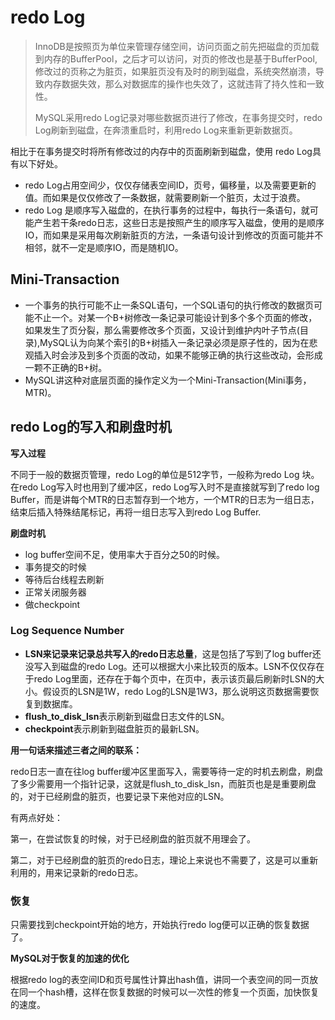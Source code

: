 # redo Log

> InnoDB是按照页为单位来管理存储空间，访问页面之前先把磁盘的页加载到内存的BufferPool，之后才可以访问，对页的修改也是基于BufferPool,修改过的页称之为脏页，如果脏页没有及时的刷到磁盘，系统突然崩溃，导致内存数据失效，那么对数据库的操作也失效了，这就违背了持久性和一致性。
>
> MySQL采用redo Log记录对哪些数据页进行了修改，在事务提交时，redo Log刷新到磁盘，在奔溃重启时，利用redo Log来重新更新数据页。

相比于在事务提交时将所有修改过的内存中的页面刷新到磁盘，使用 redo Log具有以下好处。

- redo Log占用空间少，仅仅存储表空间ID，页号，偏移量，以及需要更新的值。而如果是仅仅修改了一条数据，就需要刷新一个脏页，太过于浪费。
- redo Log 是顺序写入磁盘的，在执行事务的过程中，每执行一条语句，就可能产生若干条redo日志，这些日志是按照产生的顺序写入磁盘，使用的是顺序IO，而如果是采用每次刷新脏页的方法，一条语句设计到修改的页面可能并不相邻，就不一定是顺序IO，而是随机IO。

## Mini-Transaction

- 一个事务的执行可能不止一条SQL语句，一个SQL语句的执行修改的数据页可能不止一个。对某一个B+树修改一条记录可能设计到多个多个页面的修改，如果发生了页分裂，那么需要修改多个页面，又设计到维护内叶子节点(目录),MySQL认为向某个索引的B+树插入一条记录必须是原子性的，因为在悲观插入时会涉及到多个页面的改动，如果不能够正确的执行这些改动，会形成一颗不正确的B+树。
- MySQL讲这种对底层页面的操作定义为一个Mini-Transaction(Mini事务，MTR)。

## redo Log的写入和刷盘时机

**写入过程**

不同于一般的数据页管理，redo Log的单位是512字节，一般称为redo Log 块。在redo Log写入时也用到了缓冲区，redo Log写入时不是直接就写到了redo log Buffer，而是讲每个MTR的日志暂存到一个地方，一个MTR的日志为一组日志，结束后插入特殊结尾标记，再将一组日志写入到redo Log Buffer.

**刷盘时机**

- log buffer空间不足，使用率大于百分之50的时候。
- 事务提交的时候
- 等待后台线程去刷新
- 正常关闭服务器
- 做checkpoint

### Log Sequence Number

- **LSN来记录来记录总共写入的redo日志总量**，这是包括了写到了log buffer还没写入到磁盘的redo Log。还可以根据大小来比较页的版本。LSN不仅仅存在于redo Log里面，还存在于每个页中，在页中，表示该页最后刷新时LSN的大小。假设页的LSN是1W，redo Log的LSN是1W3，那么说明这页数据需要恢复到数据库。
- **flush_to_disk_lsn**表示刷新到磁盘日志文件的LSN。
- **checkpoint**表示刷新到磁盘脏页的最新LSN。

**用一句话来描述三者之间的联系：**

redo日志一直在往log buffer缓冲区里面写入，需要等待一定的时机去刷盘，刷盘了多少需要用一个指针记录，这就是flush_to_disk_lsn，而脏页也是是重要刷盘的，对于已经刷盘的脏页，也要记录下来他对应的LSN。

有两点好处：

第一，在尝试恢复的时候，对于已经刷盘的脏页就不用理会了。

第二，对于已经刷盘的脏页的redo日志，理论上来说也不需要了，这是可以重新利用的，用来记录新的redo日志。

### 恢复

只需要找到checkpoint开始的地方，开始执行redo log便可以正确的恢复数据了。

**MySQL对于恢复的加速的优化**

根据redo log的表空间ID和页号属性计算出hash值，讲同一个表空间的同一页放在同一个hash槽，这样在恢复数据的时候可以一次性的修复一个页面，加快恢复的速度。